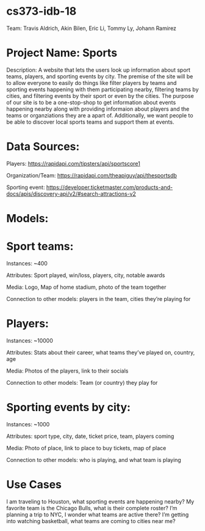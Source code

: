 # cs373-idb-18

Team: Travis Aldrich, Akin Bilen, Eric Li, Tommy Ly, Johann Ramirez

# Project Name: Sports

Description: A website that lets the users look up information about sport teams, players, and sporting events by city. The premise of the site will be to allow everyone to easily do things like filter players by teams and sporting events happening with them participating nearby, filtering teams by cities, and filtering events by their sport or even by the cities. The purpose of our site is to be a one-stop-shop to get information about events happening nearby along with providing informaion about players and the teams or organziations they are a apart of. Additionally, we want people to be able to discover local sports teams and support them at events.

# Data Sources:

Players: https://rapidapi.com/tipsters/api/sportscore1 

Organization/Team: https://rapidapi.com/theapiguy/api/thesportsdb 

Sporting event: https://developer.ticketmaster.com/products-and-docs/apis/discovery-api/v2/#search-attractions-v2



# Models:


# Sport teams:

Instances: ~400

Attributes: Sport played, win/loss, players, city, notable awards

Media: Logo, Map of home stadium, photo of the team together

Connection to other models: players in the team, cities they’re playing for



# Players:

Instances: ~10000

Attributes: Stats about their career, what teams they’ve played on, country, age

Media:  Photos of the players, link to their socials

Connection to other models:  Team (or country) they play for



# Sporting events by city:

Instances: ~1000

Attributes: sport type, city, date, ticket price, team, players coming

Media: Photo of place, link to place to buy tickets, map of place

Connection to other models: who is playing, and what team is playing

# Use Cases
I am traveling to Houston, what sporting events are happening nearby?
My favorite team is the Chicago Bulls, what is their complete roster?
I’m planning a trip to NYC, I wonder what teams are active there?
I’m getting into watching basketball, what teams are coming to cities near me?